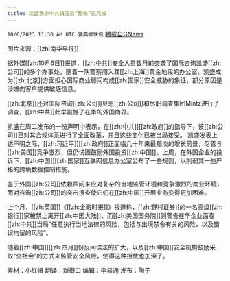 ```yaml
---
title: 凯盛表示中共镇压后“整改”已完成
---
```

`10/6/2023 11:30 AM UTC 雅典娜快讯` [轉載自GNews](https://gnews.org/articles/1792955)

图片来源：[[zh:南华早报]]

据外媒[[zh:10月6日]]报道，[[zh:中共]]安全人员数月前突袭了国际咨询凯盛[[zh:公司]]的多个办事处，随着一队警察闯入其[[zh:上海]]黄金地段的办公室，凯盛成为[[zh:北京]]方面担心国际商业顾问构成[[zh:国家]]安全威胁的象征，部分原因是涉嫌向客户提供敏感信息。

[[zh:北京]]还对国际咨询[[zh:公司]]贝恩[[zh:公司]]和尽职调查集团Mintz进行了调查，[[zh:中共]]此举震憾了在华的外国商界。

凯盛在周二发布的一份声明中表示，在[[zh:中共]][[zh:政府]]的指导下，该[[zh:公司]]已对其合规体系进行了全面改革，并且这些变化已被当局接受。
凯盛发表上述声明之际，[[zh:习近平]][[zh:政府]]正面临几十年来最黯淡的增长前景，尽管与[[zh:美国]]竞争激烈，但仍试图鼓励外国投资[[zh:中国]]。上周，在外国企业的投诉下，[[zh:中国]][[zh:国家]]互联网信息办公室公布了一些规则，以削弱其一些严格的跨境数据控制措施。

鉴于外国[[zh:公司]]依赖顾问来应对复杂的当地监管环境和竞争激烈的商业环境，而对咨询[[zh:公司]]的突击搜查使它们在[[zh:中国]]开展业务变得更加困难。

上个月，[[zh:英国]]《[[zh:金融时报]]》报道称，[[zh:野村证券]]的一名高级[[zh:银行]]家被禁止离开[[zh:中国大陆]]，而[[zh:美国国务院]]则警告在华企业面临[[zh:中共]]当局“任意执行当地法律的风险，包括与出境禁令有关的风险，以及错误拘留的风险”。

随着[[zh:中国]][[zh:四月]]份反间谍法的扩大，以及[[zh:中国]]安全机构鼓励采取“全社会”的方式来监管安全风险，使得这种担忧也加深了。

素材：小红帽  翻译：新街口  编辑：李易通  发布：陶子

